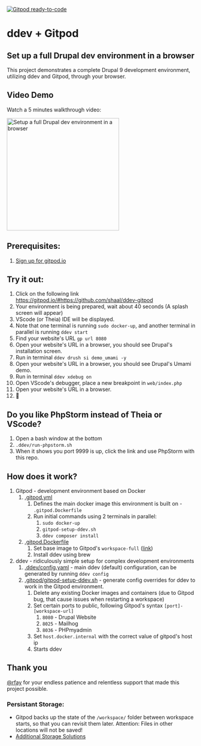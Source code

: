 [![Gitpod ready-to-code](https://img.shields.io/badge/Gitpod-ready--to--code-blue?logo=gitpod)](https://gitpod.io/#https://github.com/shaal/ddev-gitpod)

# ddev + Gitpod
## Set up a full Drupal dev environment in a browser

This project demonstrates a complete Drupal 9 development environment, utilizing ddev and Gitpod, through your browser.

## Video Demo

Watch a 5 minutes walkthrough video:

<a href="http://www.youtube.com/watch?v=ifk5dF6rGy0"><img src="https://user-images.githubusercontent.com/22901/107867673-c6fc7080-6e4a-11eb-81c9-542cd779026b.png" width=300 alt="Setup a full Drupal dev environment in a browser"></a>

## Prerequisites:
1. [Sign up for gitpod.io](https://gitpod.io/login)

## Try it out:
1. Click on the following link
  https://gitpod.io/#https://github.com/shaal/ddev-gitpod
1. Your environment is being prepared, wait about 40 seconds (A splash screen will appear)
1. VScode (or Theia) IDE will be displayed.
1. Note that one terminal is running `sudo docker-up`, and another terminal in parallel is running `ddev start`
1. Find your website's URL `gp url 8080`
1. Open your website's URL in a browser, you should see Drupal's installation screen.
1. Run in terminal `ddev drush si demo_umami -y`
1. Open your website's URL in a browser, you should see Drupal's Umami demo.
1. Run in terminal `ddev xdebug on`
1. Open VScode's debugger, place a new breakpoint in `web/index.php`
1. Open your website's URL in a browser.
1. :tada:

## Do you like PhpStorm instead of Theia or VScode?
1. Open a bash window at the bottom
2. `.ddev/run-phpstorm.sh`
3. When it shows you port 9999 is up, click the link and use PhpStorm with this repo.

## How does it work?
1. Gitpod - development environment based on Docker
    1. [.gitpod.yml](https://github.com/shaal/ddev-gitpod/blob/main/.gitpod.yml)
        1. Defines the main docker image this environment is built on - `.gitpod.Dockerfile`
        1. Run initial commands using 2 terminals in parallel:
            1. `sudo docker-up`
            1. `gitpod-setup-ddev.sh`
            1. `ddev composer install`
    1. [.gitpod.Dockerfile](https://github.com/shaal/ddev-gitpod/blob/main/.gitpod/.gitpod.Dockerfile)
        1. Set base image to Gitpod's `workspace-full` ([link](https://github.com/gitpod-io/workspace-images/tree/master/full))
        1. Install ddev using brew
1. ddev - ridiculously simple setup for complex development environments
    1. [.ddev/config.yaml](https://github.com/shaal/ddev-gitpod/blob/main/.ddev/config.yaml) - main ddev (default) configuration, can be generated by running `ddev config`
    1. [.gitpod/gitpod-setup-ddev.sh](https://github.com/shaal/ddev-gitpod/blob/main/.gitpod/gitpod-setup-ddev.sh) - generate config overrides for ddev to work in the Gitpod environment.
        1. Delete any existing Docker images and containers (due to Gitpod bug, that cause issues when restarting a workspace)
        1. Set certain ports to public, following Gitpod's syntax `[port]-[workspace-url]`
            1. `8080` - Drupal Website
            1. `8025` - Mailhog
            1. `8036` - PHPmyadmin
        1. Set `host.docker.internal` with the correct value of gitpod's host ip
        1. Starts ddev

## Thank you
[@rfay](https://github.com/rfay) for your endless patience and relentless support that made this project possible.

### Persistant Storage:
* Gitpod backs up the state of the `/workspace/` folder between workspace starts, so that you can revisit them later. Attention: Files in other locations will not be saved!
* [Additional Storage Solutions](https://www.gitpod.io/docs/self-hosted/latest/install/storage)
